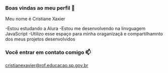 ### Boas vindas ao meu perfil 💙
Meu nome é Cristiane Xaxier


-Estou estudando a Alura
-Estou me desenvolvendo na linvguagem JavaScript
-Utilizo esse espaço para minha oraganizaçã e compartilhamnto dos meus projetos desenvolvidos

### Você entrar em contato comigo 📫

cristianexavier@rof.educacao.sp.gov.br


